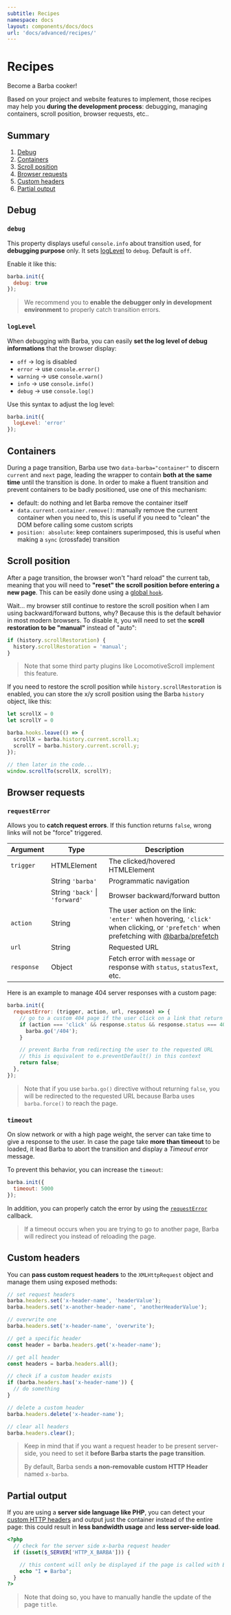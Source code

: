 ```yaml
---
subtitle: Recipes
namespace: docs
layout: components/docs/docs
url: 'docs/advanced/recipes/'
---
```


# Recipes

Become a Barba cooker!

Based on your project and website features to implement, those recipes may help you **during the development process**: debugging, managing containers, scroll position, browser requests, etc..

## Summary
1. [Debug](#Debug)
2. [Containers](#Containers)
3. [Scroll position](#Scroll-position)
4. [Browser requests](#Browser-requests)
5. [Custom headers](#Custom-headers)
6. [Partial output](#Partial-output)

## Debug

### `debug`

This property displays useful `console.info` about transition used, for **debugging purpose** only.
It sets [logLevel](#logLevel) to `debug`. Default is `off`.

Enable it like this:

```js
barba.init({
  debug: true
});
```

> We recommend you to **enable the debugger only in development environment** to properly catch transition errors.

### `logLevel`

When debugging with Barba, you can easily **set the log level of debug informations** that the browser display:

- `off` → log is disabled
- `error` → use `console.error()`
- `warning` → use `console.warn()`
- `info` → use `console.info()`
- `debug` → use `console.log()`

Use this syntax to adjust the log level:

```js
barba.init({
  logLevel: 'error'
});
```

## Containers

During a page transition, Barba use two `data-barba="container"` to discern `current` and `next` page, leading the wrapper to contain **both at the same time** until the transition is done. In order to make a fluent transition and prevent containers to be badly positioned, use one of this mechanism:

- default: do nothing and let Barba remove the container itself
- `data.current.container.remove()`: manually remove the current container when you need to, this is useful if you need to "clean" the DOM before calling some custom scripts
- `position: absolute`: keep containers superimposed, this is useful when making a `sync` (crossfade) transition

## Scroll position

After a page transition, the browser won't "hard reload" the current tab, meaning that you will need to **"reset" the scroll position before entering a new page**. This can be easily done using a [global `hook`](/docs/advanced/hooks/#Global-hooks).

Wait... my browser still continue to restore the scroll position when I am using backward/forward buttons, why? Because this is the default behavior in most modern browsers. To disable it, you will need to set the **scroll restoration to be "manual"** instead of "auto":

```js
if (history.scrollRestoration) {
  history.scrollRestoration = 'manual';
}
```

> Note that some third party plugins like LocomotiveScroll implement this feature.

If you need to restore the scroll position while `history.scrollRestoration` is enabled, you can store the x/y scroll position using the Barba `history` object, like this:

```js
let scrollX = 0
let scrollY = 0

barba.hooks.leave(() => {
  scrollX = barba.history.current.scroll.x;
  scrollY = barba.history.current.scroll.y;
});

// then later in the code...
window.scrollTo(scrollX, scrollY);
```

## Browser requests

### `requestError`

Allows you to **catch request errors**.
If this function returns `false`, wrong links will not be "force" triggered.

| Argument   | Type                           | Description                                                                                                                                                     |
| ---------- | ------------------------------ | --------------------------------------------------------------------------------------------------------------------------------------------------------------- |
| `trigger`  | HTMLElement                    | The clicked/hovered HTMLElement                                                                                                                                 |
|            | String `'barba'`               | Programmatic navigation                                                                                                                                         |
|            | String `'back'` \| `'forward'` | Browser backward/forward button                                                                                                                                 |
| `action`   | String                         | The user action on the link: `'enter'` when hovering, `'click'` when clicking, or `'prefetch'` when prefetching with [@barba/prefetch](/docs/plugins/prefetch/) |
| `url`      | String                         | Requested URL                                                                                                                                                   |
| `response` | Object                         | Fetch error with `message` or response with `status`, `statusText`, etc.                                                                                        |

Here is an example to manage 404 server responses with a custom page:

```js
barba.init({
  requestError: (trigger, action, url, response) => {
    // go to a custom 404 page if the user click on a link that return a 404 response status
    if (action === 'click' && response.status && response.status === 404) {
      barba.go('/404');
    }

    // prevent Barba from redirecting the user to the requested URL
    // this is equivalent to e.preventDefault() in this context
    return false;
  },
});
```

> Note that if you use `barba.go()` directive without returning `false`, you will be redirected to the requested URL because Barba uses `barba.force()` to reach the page.

### `timeout`

On slow network or with a high page weight, the server can take time to give a response to the user. In case the page take **more than timeout** to be loaded, it lead Barba to abort the transition and display a _Timeout error_ message.

To prevent this behavior, you can increase the `timeout`:

```js
barba.init({
  timeout: 5000
});
```

In addition, you can properly catch the error by using the [`requestError`](#requestError) callback.

> If a timeout occurs when you are trying to go to another page, Barba will redirect you instead of reloading the page.

## Custom headers

You can **pass custom request headers** to the `XMLHttpRequest` object and manage them using exposed methods:

```js
// set request headers
barba.headers.set('x-header-name', 'headerValue');
barba.headers.set('x-another-header-name', 'anotherHeaderValue');

// overwrite one
barba.headers.set('x-header-name', 'overwrite');

// get a specific header
const header = barba.headers.get('x-header-name');

// get all header
const headers = barba.headers.all();

// check if a custom header exists
if (barba.headers.has('x-header-name')) {
  // do something
}

// delete a custom header
barba.headers.delete('x-header-name');

// clear all headers
barba.headers.clear();
```

> Keep in mind that if you want a request header to be present server-side, you need to set it **before Barba starts the page transition**.
>
> By default, Barba sends **a non-removable custom HTTP Header** named `x-barba`.

## Partial output

If you are using a **server side language like PHP**, you can detect your [custom HTTP headers](/docs/advanced/recipes/#Custom-headers) and output just the container instead of the entire page: this could result in **less bandwidth usage** and **less server-side load**.

```php
<?php
  // check for the server side x-barba request header
  if (isset($_SERVER['HTTP_X_BARBA'])) {

    // this content will only be displayed if the page is called with BarbaJS
    echo "I ❤ Barba";
  }
?>
```

> Note that doing so, you have to manually handle the update of the page `title`.
